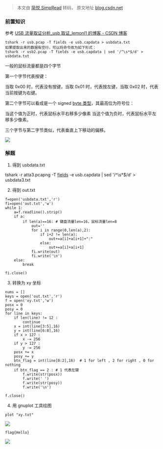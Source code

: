 > 本文由 [简悦 SimpRead](http://ksria.com/simpread/) 转码， 原文地址 [blog.csdn.net](https://blog.csdn.net/qq_49849300/article/details/132745735)

### 前置知识

参考 [USB 流量取证分析_usb 取证_lemonl1 的博客 - CSDN 博客](https://blog.csdn.net/qq_43431158/article/details/108717829 "USB流量取证分析_usb取证_lemonl1的博客-CSDN博客")

```
tshark -r usb.pcap -T fields -e usb.capdata > usbdata.txt
如果提取出来的数据有空行，可以将命令改为如下形式：
tshark -r usb2.pcap -T fields -e usb.capdata | sed '/^\s*$/d' > usbdata.txt
```

一般的鼠标流量都是四个字节

第一个字节代表按键：

当取 0x00 时，代表没有按键，当取 0x01 时，代表按左键，当取 0x02 时，代表当前按键为右键。

第二个字节可以看成是一个 signed [byte 类型](https://so.csdn.net/so/search?q=byte%E7%B1%BB%E5%9E%8B&spm=1001.2101.3001.7020)，其最高位为符号位：

当这个值为正时，代表鼠标水平右移多少像素 当这个值为负时，代表鼠标水平左移多少像素。

三个字节与第二字节类似，代表垂直上下移动的偏移。

![](https://img-blog.csdnimg.cn/4222a7ac652947198245a9ecdc5e7424.png)

### 解题

1. 得到 usbdata.txt

tshark -r atta3.pcapng -T [fields](https://so.csdn.net/so/search?q=fields&spm=1001.2101.3001.7020) -e usb.capdata | sed '/^\s*$/d' > usbdata3.txt

2. 得到 out.txt

```
f=open('usbdata.txt','r')
fi=open('out.txt','w')
while 1:
    a=f.readline().strip()
    if a:
        if len(a)==16: # 键盘流量len=16，鼠标流量len=8
            out=''
            for i in range(0,len(a),2):
                if i+2 != len(a):
                    out+=a[i]+a[i+1]+":"
                else:
                    out+=a[i]+a[i+1]
            fi.write(out)
            fi.write('\n')
    else:
        break
 
fi.close()
```

3. 转换为 xy 坐标

```
nums = []
keys = open('out.txt','r')
f = open('xy.txt','w')
posx = 0
posy = 0
for line in keys:
    if len(line) != 12 :
        continue
    x = int(line[3:5],16)
    y = int(line[6:8],16)
    if x > 127 :
        x -= 256
    if y > 127 :
        y -= 256
    posx += x
    posy += y
    btn_flag = int(line[0:2],16)  # 1 for left , 2 for right , 0 for nothing
    if btn_flag == 2 : # 1 代表左键
        f.write(str(posx))
        f.write(' ')
        f.write(str(posy))
        f.write('\n')
 
f.close()
```

4. 用 gnuplot 工具绘图

```
plot "xy.txt"
```

![](https://img-blog.csdnimg.cn/f1d9ef5142be451db89b82ea65bda13a.png)

```
flag{Hello}
```

![](https://img-blog.csdnimg.cn/9e8b037ad2f24736a226d78d8873e3fc.png)
